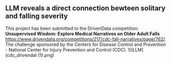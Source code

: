 ## LLM reveals a direct connection bewteen solitary and falling severity
This project has been submitted to the DrivenData competition: **Unsupervised Wisdom: Explore Medical Narratives on Older Adult Falls**  
https://www.drivendata.org/competitions/217/cdc-fall-narratives/page/762/.  
The challenge sponsored by the Centers for Disease Control and Prevention - National Center for Injury Prevention and Control (CDC).
![(LLM](cdc_drivendat (1).png)





